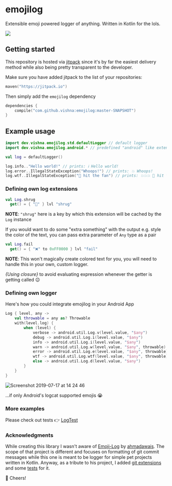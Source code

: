 # emojilog

Extensible emoji powered logger of anything. Written in Kotlin for the lols.

![](https://media.giphy.com/media/xUPGcz2H1TXdCz4suY/giphy.gif)

## Getting started

This repository is hosted via [jitpack](https://jitpack.io/) since it's by far the easiest delivery method while also being pretty transparent to the developer.

Make sure you have added jitpack to the list of your repositories:

```kotlin
maven("https://jitpack.io")
```

Then simply add the `emojilog` dependency

```kotlin
dependencies {
    compile("com.github.vishna:emojilog:master-SNAPSHOT")
}
```

## Example usage


```kotlin
import dev.vishna.emojilog.std.defaultLogger // default logger
import dev.vishna.emojilog.android.* // predefined "android" like extensions

val log = defaultLogger()

log.info.."Hello world!" // prints: ℹ️ Hello world!
log.error..IllegalStateException("Whoops!") // prints: 💥 Whoops!
log.wtf..IllegalStateException("💩 hit the fan") // prints: 💥💥💥 💩 hit the fan!
```

### Defining own log extensions

```kotlin
val Log.shrug
  get() = { "🤷" } lvl "shrug"
```

__NOTE__: ```"shrug"``` here is a key by which this extension will be cached by the `Log` instance

If you would want to do some "extra something" with the output e.g. style the color of the text, you can pass extra parameter of `Any` type as a pair

```kotlin
val Log.fail
  get() = { "❌" to 0xFF0000 } lvl "fail"
```

__NOTE__: This won't magically create colored text for you, you will need to handle this in your own, custom logger.

*{Using closure}* to avoid evaluating expression whenever the getter is getting called 😉 

### Defining own logger

Here's how you could integrate emojilog in your Android App

```kotlin
Log { level, any ->
    val throwable = any as? Throwable
    with(level.log) {
        when (level) {
            verbose -> android.util.Log.v(level.value, "$any")
            debug -> android.util.Log.i(level.value, "$any")
            info -> android.util.Log.i(level.value, "$any")
            warn -> android.util.Log.w(level.value, "$any", throwable)
            error -> android.util.Log.e(level.value, "$any", throwable)
            wtf -> android.util.Log.wtf(level.value, "$any", throwable)
            else -> android.util.Log.d(level.value, "$any")
        }
    }
}
```

![Screenshot 2019-07-17 at 14 24 46](https://user-images.githubusercontent.com/121164/61375346-ffb71b00-a89e-11e9-8d19-e2b1f82ad7d9.png)

...if only Android's logcat supported emojis 😭

### More examples

Please check out tests 👉 [LogTest](https://github.com/vishna/emojilog/blob/master/src/test/kotlin/dev/vishna/emojilog/LogTest.kt)

### Acknowledgments

While creating this library I wasn't aware of [Emoji-Log](https://github.com/ahmadawais/Emoji-Log) by [ahmadawais](https://ahmadawais.com/). The scope of that project is different and focuses on formatting of git commit messages while this one is meant to be logger for simple pet projects written in Kotlin. Anyway, as a tribute to his project, I added [git extensions](https://github.com/vishna/emojilog/blob/master/src/main/kotlin/dev/vishna/emojilog/git/Git.kt) and some [tests](https://github.com/vishna/emojilog/blob/master/src/test/kotlin/dev/vishna/emojilog/GitLogTest.kt) for it.

🍺 Cheers!